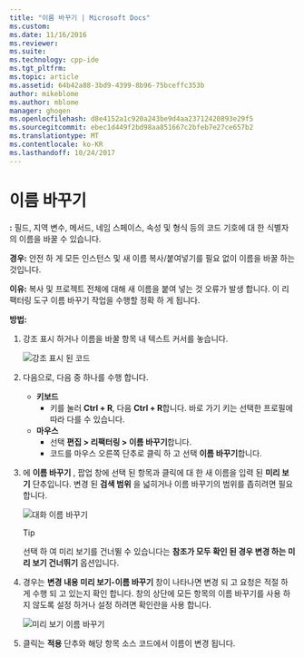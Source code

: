 ```yaml
---
title: "이름 바꾸기 | Microsoft Docs"
ms.custom: 
ms.date: 11/16/2016
ms.reviewer: 
ms.suite: 
ms.technology: cpp-ide
ms.tgt_pltfrm: 
ms.topic: article
ms.assetid: 64b42a88-3bd9-4399-8b96-75bceffc353b
author: mikeblome
ms.author: mblome
manager: ghogen
ms.openlocfilehash: d8e4152a1c920a243be9d4aa23712420893e29f5
ms.sourcegitcommit: ebec1d449f2bd98aa851667c2bfeb7e27ce657b2
ms.translationtype: MT
ms.contentlocale: ko-KR
ms.lasthandoff: 10/24/2017
---
```

# <a name="rename"></a>이름 바꾸기
**:** 필드, 지역 변수, 메서드, 네임 스페이스, 속성 및 형식 등의 코드 기호에 대 한 식별자의 이름을 바꿀 수 있습니다.

**경우:** 안전 하 게 모든 인스턴스 및 새 이름 복사/붙여넣기를 필요 없이 이름을 바꿀 하는 것입니다.  

**이유:** 복사 및 프로젝트 전체에 대해 새 이름을 붙여 넣는 것 오류가 발생 합니다.  이 리팩터링 도구 이름 바꾸기 작업을 수행할 정확 하 게 됩니다.

**방법:**

1. 강조 표시 하거나 이름을 바꿀 항목 내 텍스트 커서를 놓습니다.

   ![강조 표시 된 코드](images/rename_highlight.png)

1. 다음으로, 다음 중 하나를 수행 합니다.
   * **키보드**
     * 키를 눌러 **Ctrl + R**, 다음 **Ctrl + R**합니다.  바로 가기 키는 선택한 프로필에 따라 다를 수 있습니다.
   * **마우스**
     * 선택 **편집 > 리팩터링 > 이름 바꾸기**합니다.
     * 코드를 마우스 오른쪽 단추로 클릭 하 고 선택 **이름 바꾸기**합니다.

1. 에 **이름 바꾸기** , 팝업 창에 선택 된 항목과 클릭에 대 한 새 이름을 입력 된 **미리 보기** 단추입니다.  변경 된 **검색 범위** 을 넓히거나 이름 바꾸기의 범위를 좁히려면 필요 합니다.

   ![대화 이름 바꾸기](images/rename_dialog.png)

   > [!TIP]
   > 선택 하 여 미리 보기를 건너뛸 수 있습니다는 **참조가 모두 확인 된 경우 변경 하는 미리 보기 건너뛰기** 옵션입니다.

1. 경우는 **변경 내용 미리 보기-이름 바꾸기** 창이 나타나면 변경 되 고 요청은 적절 하 게 수행 되 고 있는지 확인 합니다.  창의 상단에 모든 항목의 이름 바꾸기를 사용 하지 않도록 설정 하거나 설정 하려면 확인란을 사용 합니다.

   ![미리 보기 이름 바꾸기](images/rename_preview.png)

1. 클릭는 **적용** 단추와 해당 항목 소스 코드에서 이름이 변경 됩니다.
